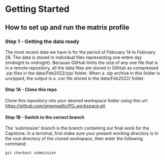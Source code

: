 # Getting Started

## How to set up and run the matrix profile

### Step 1 - Getting the data ready

The most recent data we have is for the period of February 14 to February 28. The data is stored in individual files
representing one entire day (midnight to midnight). Because GitHub limits the size of any one file that is in a remote
repository, all the data files are stored in GitHub as compressed .zip files in the data/Feb2022/zip/ folder. When
a .zip archive in this folder is unzipped, the output is a .csv file stored in the data/Feb2022/ folder.

#### Step 1A - Clone this repo

Clone this repository into your desired workspace folder using this url: https://github.com/greenwaltc/PG_workspace.git

#### Step 1B - Switch to the correct branch

The 'submission' branch is the branch containing our final work for the Capstone. In a terminal, first make sure
your present working directory is in the root directory of the cloned workspace, then enter the following command:
```
git checkout submission
```

